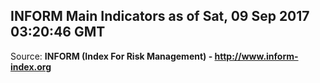 ## INFORM Main Indicators as of Sat, 09 Sep 2017 03:20:46 GMT

Source: **INFORM (Index For Risk Management) - http://www.inform-index.org**